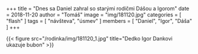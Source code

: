 +++
title = "Dnes sa Daniel zahral so starými rodičmi Dášou a Igorom"
date = 2018-11-20
author = "Tomáš"
image = "img/181120.jpg"
categories = [ "flash" ]
tags = [ "návšteva", "úsmev" ]
members = [ "Daniel", "Igor", "Dáša" ]
+++

<!--more-->

{{< figure src="/rodinka/img/181120_1.jpg" title="Dedko Igor Dankovi ukazuje bubon" >}}
